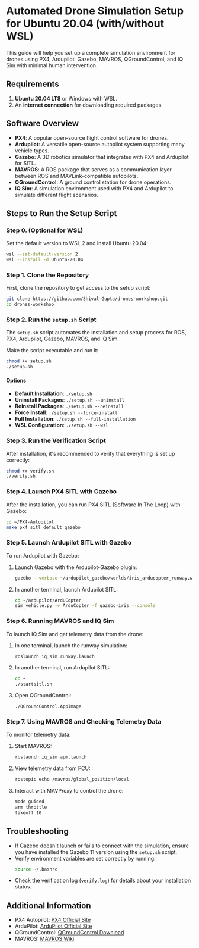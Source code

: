 # Automated Drone Simulation Setup for Ubuntu 20.04 (with/without WSL)

This guide will help you set up a complete simulation environment for drones using PX4, Ardupilot, Gazebo, MAVROS, QGroundControl, and IQ Sim with minimal human intervention.

## Requirements

1. **Ubuntu 20.04 LTS** or Windows with WSL.
2. An **internet connection** for downloading required packages.

## Software Overview

- **PX4**: A popular open-source flight control software for drones.
- **Ardupilot**: A versatile open-source autopilot system supporting many vehicle types.
- **Gazebo**: A 3D robotics simulator that integrates with PX4 and Ardupilot for SITL.
- **MAVROS**: A ROS package that serves as a communication layer between ROS and MAVLink-compatible autopilots.
- **QGroundControl**: A ground control station for drone operations.
- **IQ Sim**: A simulation environment used with PX4 and Ardupilot to simulate different flight scenarios.

## Steps to Run the Setup Script

### Step 0. (Optional for WSL)
Set the default version to WSL 2 and install Ubuntu 20.04:
```bash
wsl --set-default-version 2
wsl --install -d Ubuntu-20.04
```

### Step 1. Clone the Repository

First, clone the repository to get access to the setup script:
```bash
git clone https://github.com/Shival-Gupta/drones-workshop.git
cd drones-workshop
```

### Step 2. Run the `setup.sh` Script

The `setup.sh` script automates the installation and setup process for ROS, PX4, Ardupilot, Gazebo, MAVROS, and IQ Sim.

Make the script executable and run it:
```bash
chmod +x setup.sh
./setup.sh
```

#### Options
- **Default Installation**: `./setup.sh`
- **Uninstall Packages**: `./setup.sh --uninstall`
- **Reinstall Packages**: `./setup.sh --reinstall`
- **Force Install**: `./setup.sh --force-install`
- **Full Installation**: `./setup.sh --full-installation`
- **WSL Configuration**: `./setup.sh --wsl`

### Step 3. Run the Verification Script

After installation, it's recommended to verify that everything is set up correctly:
```bash
chmod +x verify.sh
./verify.sh
```

### Step 4. Launch PX4 SITL with Gazebo

After the installation, you can run PX4 SITL (Software In The Loop) with Gazebo:
```bash
cd ~/PX4-Autopilot
make px4_sitl_default gazebo
```

### Step 5. Launch Ardupilot SITL with Gazebo

To run Ardupilot with Gazebo:
1. Launch Gazebo with the Ardupilot-Gazebo plugin:
   ```bash
   gazebo --verbose ~/ardupilot_gazebo/worlds/iris_arducopter_runway.world
   ```
2. In another terminal, launch Ardupilot SITL:
   ```bash
   cd ~/ardupilot/ArduCopter
   sim_vehicle.py -v ArduCopter -f gazebo-iris --console
   ```

### Step 6. Running MAVROS and IQ Sim

To launch IQ Sim and get telemetry data from the drone:
1. In one terminal, launch the runway simulation:
   ```bash
   roslaunch iq_sim runway.launch
   ```
2. In another terminal, run Ardupilot SITL:
   ```bash
   cd ~
   ./startsitl.sh
   ```
3. Open QGroundControl:
   ```bash
   ./QGroundControl.AppImage
   ```

### Step 7. Using MAVROS and Checking Telemetry Data

To monitor telemetry data:
1. Start MAVROS:
   ```bash
   roslaunch iq_sim apm.launch
   ```
2. View telemetry data from FCU:
   ```bash
   rostopic echo /mavros/global_position/local
   ```
3. Interact with MAVProxy to control the drone:
   ```bash
   mode guided
   arm throttle
   takeoff 10
   ```

## Troubleshooting

- If Gazebo doesn't launch or fails to connect with the simulation, ensure you have installed the Gazebo 11 version using the `setup.sh` script.
- Verify environment variables are set correctly by running:
  ```bash
  source ~/.bashrc
  ```
- Check the verification log (`verify.log`) for details about your installation status.

## Additional Information

- PX4 Autopilot: [PX4 Official Site](https://px4.io/)
- ArduPilot: [ArduPilot Official Site](https://ardupilot.org/)
- QGroundControl: [QGroundControl Download](https://qgroundcontrol.com/)
- MAVROS: [MAVROS Wiki](https://wiki.ros.org/mavros)
